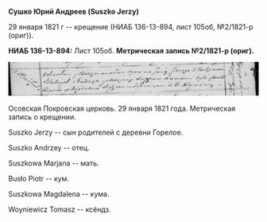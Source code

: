 **Сушко Юрий Андреев (Suszko Jerzy)**

29 января 1821 г -- крещение (НИАБ 136-13-894, лист 105об, №2/1821-р
(ориг)).

**НИАБ 136-13-894:** Лист 105об. **Метрическая запись №2/1821-р
(ориг).**

![](./media/cb92fff6438ebdb0c0e9014cc95f207713e6606a.png)

Осовская Покровская церковь. 29 января 1821 года. Метрическая запись о
крещении.

Suszko Jerzy -- сын родителей с деревни Горелое.

Suszko Andrzey -- отец.

Suszkowa Marjana -- мать.

Busło Piotr -- кум.

Suszkowa Magdalena -- кума.

Woyniewicz Tomasz -- ксёндз.
